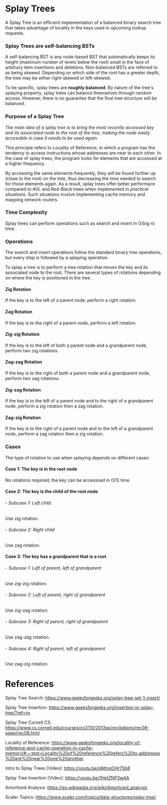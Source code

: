 # Splay Trees

A Splay Tree is an efficient implementation of a balanced binary search tree that takes advantage of locality in the keys used in upcoming lookup requests.

### Splay Trees are self-balancing BSTs

A self-balancing BST is any node-based BST that automatically keeps its height (maximum number of levels below the root) small in the face of arbitrary item insertions and deletions. Non-balanced BSTs are referred to as being skewed. Depending on which side of the root has a greater depth, the tree may be either right-skewed or left-skewed.

To be specific, splay trees are **roughly balanced**. By nature of the tree's splaying property, splay trees can balance themselves through random access. However, there is no guarantee that the final tree structure will be balanced.

### Purpose of a Splay Tree

_The main idea of a splay tree is to bring the most recently accessed key and its associated node to the root of the tree, making the node easily accessible in case it needs to be used again._

This principle refers to Locality of Reference, in which a program has the tendency to access instructions whose addresses are near to each other. In the case of splay trees, the program looks for elements that are accessed at a higher frequency.

By accessing the same elements frequently, they will be found further up (close to the root) on the tree, thus decreasing the time needed to search for those elements again. As a result, splay trees offer better performace compared to AVL and Red-Black trees when implemented in _practical situations_. Such situations involve implementing cache memory and mapping network routers.

### Time Complexity

Splay trees can perform operations such as search and insert in O(log n) time.

### Operations

The search and insert operations follow the standard binary tree operations, but every step is followed by a splaying operation.

To splay a tree is to perform a tree rotation that moves the key and its associated node to the root. There are several types of rotations depending on where the key is positioned in the tree.

#### Zig Rotation

If the key is to the left of a parent node, perform a right rotation.

#### Zag Rotation

If the key is to the right of a parent node, perform a left rotation.

#### Zig-zig Rotation

If the key is to the left of both a parent node and a grandparent node, perform two zig rotations.

#### Zag-zag Rotation

If the key is to the right of both a parent node and a grandparent node, perform two zag rotations.

#### Zig-zag Rotation

If the key is to the left of a parent node and to the right of a grandparent node, perform a zig rotation then a zag rotation.

#### Zag-zig Rotation

If the key is to the right of a parent node and to the left of a grandparent node, perform a zag rotation then a zig rotation.


### Cases

The type of rotation to use when splaying depends on different cases:

#### Case 1: The key is in the root node

No rotations required; the key can be accesssed in O(1) time.

#### Case 2: The key is the child of the root node
######      - Subcase 1: Left child

Use zig rotation.

######      - Subcase 2: Right child

Use zag rotation.

#### Case 3: The key has a grandparent that is a root

######      - Subcase 1: Left of parent, left of grandparent

Use zig-zig rotation.

######      - Subcase 2: Left of parent, right of grandparent

Use zig-zag rotation.

######      - Subcase 3: Right of parent, right of grandparent

Use zag-zag rotation.

######      - Subcase 4: Right of parent, left of grandparent

Use zag-zig rotation.

# References

Splay Tree Search: https://www.geeksforgeeks.org/splay-tree-set-1-insert/

Splay Tree Insertion: https://www.geeksforgeeks.org/insertion-in-splay-tree/?ref=rp

Splay Tree Cornell CS: https://www.cs.cornell.edu/courses/cs3110/2013sp/recitations/rec08-splay/rec08.html

Locality of Reference: https://www.geeksforgeeks.org/locality-of-reference-and-cache-operation-in-cache-memory/#:~:text=Locality%20of%20reference%20refers%20to,addresses%20are%20near%20one%20another.

Intro to Splay Trees [Video]: https://youtu.be/qMmqOHr75b8

Splay Tree Insertion [Video]: https://youtu.be/1HeIZNP3w4A

Amortized Analysis: https://en.wikipedia.org/wiki/Amortized_analysis

Scaler Topics: https://www.scaler.com/topics/data-structures/splay-tree/
